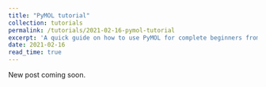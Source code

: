 ```yaml
---
title: "PyMOL tutorial"
collection: tutorials
permalink: /tutorials/2021-02-16-pymol-tutorial
excerpt: 'A quick guide on how to use PyMOL for complete beginners from the very start.'
date: 2021-02-16
read_time: true
---
```


New post coming soon.